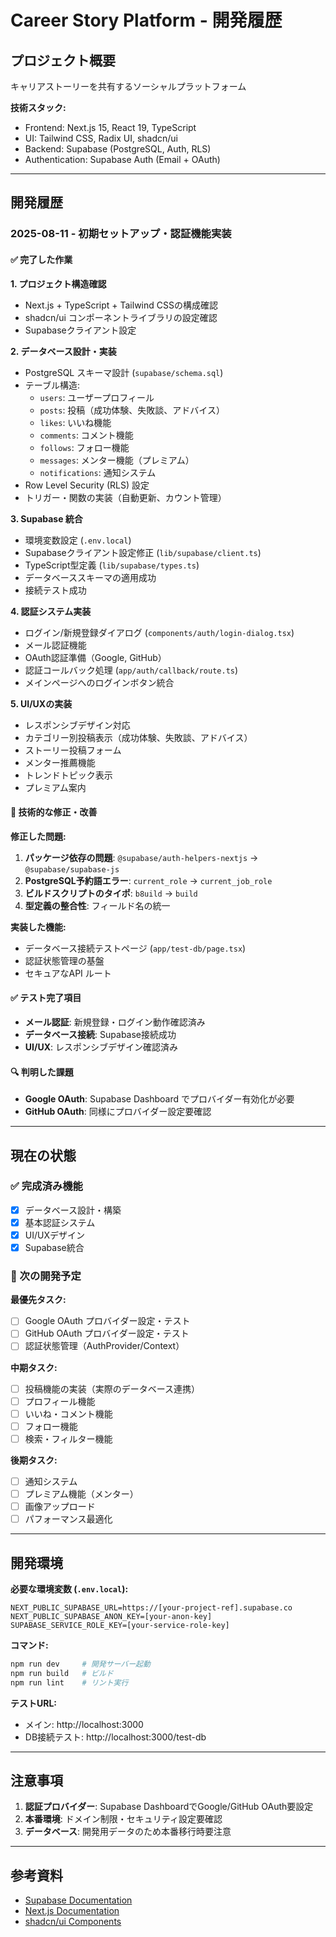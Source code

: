 # Career Story Platform - 開発履歴

## プロジェクト概要
キャリアストーリーを共有するソーシャルプラットフォーム

**技術スタック:**
- Frontend: Next.js 15, React 19, TypeScript
- UI: Tailwind CSS, Radix UI, shadcn/ui
- Backend: Supabase (PostgreSQL, Auth, RLS)
- Authentication: Supabase Auth (Email + OAuth)

---

## 開発履歴

### 2025-08-11 - 初期セットアップ・認証機能実装

#### ✅ 完了した作業

**1. プロジェクト構造確認**
- Next.js + TypeScript + Tailwind CSSの構成確認
- shadcn/ui コンポーネントライブラリの設定確認
- Supabaseクライアント設定

**2. データベース設計・実装**
- PostgreSQL スキーマ設計 (`supabase/schema.sql`)
- テーブル構造:
  - `users`: ユーザープロフィール
  - `posts`: 投稿（成功体験、失敗談、アドバイス）
  - `likes`: いいね機能
  - `comments`: コメント機能
  - `follows`: フォロー機能
  - `messages`: メンター機能（プレミアム）
  - `notifications`: 通知システム
- Row Level Security (RLS) 設定
- トリガー・関数の実装（自動更新、カウント管理）

**3. Supabase 統合**
- 環境変数設定 (`.env.local`)
- Supabaseクライアント設定修正 (`lib/supabase/client.ts`)
- TypeScript型定義 (`lib/supabase/types.ts`)
- データベーススキーマの適用成功
- 接続テスト成功

**4. 認証システム実装**
- ログイン/新規登録ダイアログ (`components/auth/login-dialog.tsx`)
- メール認証機能
- OAuth認証準備（Google, GitHub）
- 認証コールバック処理 (`app/auth/callback/route.ts`)
- メインページへのログインボタン統合

**5. UI/UXの実装**
- レスポンシブデザイン対応
- カテゴリー別投稿表示（成功体験、失敗談、アドバイス）
- ストーリー投稿フォーム
- メンター推薦機能
- トレンドトピック表示
- プレミアム案内

#### 🔧 技術的な修正・改善

**修正した問題:**
1. **パッケージ依存の問題**: `@supabase/auth-helpers-nextjs` → `@supabase/supabase-js`
2. **PostgreSQL予約語エラー**: `current_role` → `current_job_role`
3. **ビルドスクリプトのタイポ**: `b8uild` → `build`
4. **型定義の整合性**: フィールド名の統一

**実装した機能:**
- データベース接続テストページ (`app/test-db/page.tsx`)
- 認証状態管理の基盤
- セキュアなAPI ルート

#### ✅ テスト完了項目
- **メール認証**: 新規登録・ログイン動作確認済み
- **データベース接続**: Supabase接続成功
- **UI/UX**: レスポンシブデザイン確認済み

#### 🔍 判明した課題
- **Google OAuth**: Supabase Dashboard でプロバイダー有効化が必要
- **GitHub OAuth**: 同様にプロバイダー設定要確認

---

## 現在の状態

### ✅ 完成済み機能
- [x] データベース設計・構築
- [x] 基本認証システム
- [x] UI/UXデザイン
- [x] Supabase統合

### 🚧 次の開発予定

**最優先タスク:**
- [ ] Google OAuth プロバイダー設定・テスト
- [ ] GitHub OAuth プロバイダー設定・テスト  
- [ ] 認証状態管理（AuthProvider/Context）

**中期タスク:**
- [ ] 投稿機能の実装（実際のデータベース連携）
- [ ] プロフィール機能
- [ ] いいね・コメント機能
- [ ] フォロー機能
- [ ] 検索・フィルター機能

**後期タスク:**
- [ ] 通知システム
- [ ] プレミアム機能（メンター）
- [ ] 画像アップロード
- [ ] パフォーマンス最適化

---

## 開発環境

**必要な環境変数 (`.env.local`):**
```
NEXT_PUBLIC_SUPABASE_URL=https://[your-project-ref].supabase.co
NEXT_PUBLIC_SUPABASE_ANON_KEY=[your-anon-key]
SUPABASE_SERVICE_ROLE_KEY=[your-service-role-key]
```

**コマンド:**
```bash
npm run dev     # 開発サーバー起動
npm run build   # ビルド
npm run lint    # リント実行
```

**テストURL:**
- メイン: http://localhost:3000
- DB接続テスト: http://localhost:3000/test-db

---

## 注意事項

1. **認証プロバイダー**: Supabase DashboardでGoogle/GitHub OAuth要設定
2. **本番環境**: ドメイン制限・セキュリティ設定要確認
3. **データベース**: 開発用データのため本番移行時要注意

---

## 参考資料

- [Supabase Documentation](https://supabase.com/docs)
- [Next.js Documentation](https://nextjs.org/docs)
- [shadcn/ui Components](https://ui.shadcn.com/)